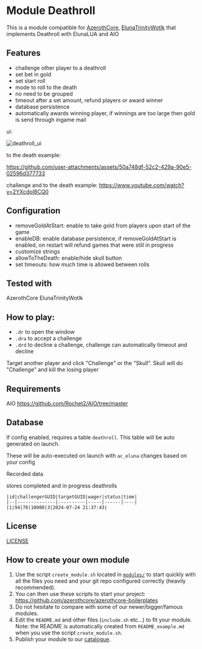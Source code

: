 # Module Deathroll

This is a module compatible for [AzerothCore](http://www.azerothcore.org), [ElunaTrinityWotlk](https://github.com/ElunaLuaEngine/ElunaTrinityWotlk) that implements Deathroll with ElunaLUA and AIO

## Features
- challenge other player to a deathroll
- set bet in gold
- set start roll
- mode to roll to the death
- no need to be grouped
- timeout after a set amount, refund players or award winner
- database persistence
- automatically awards winning player, if winnings are too large then gold is send through ingame mail

ui:

![deathroll_ui](https://github.com/user-attachments/assets/1fbe1299-3366-45fc-87c5-6b194272fa46)


to the death example: 

https://github.com/user-attachments/assets/50a748df-52c2-429a-90e5-02596d377733


challenge and to the death example: https://www.youtube.com/watch?v=2YXcdoI8CQ0

## Configuration
- removeGoldAtStart: enable to take gold from players upon start of the game
- enableDB: enable database persistence, if removeGoldAtStart is enabled, on restart will refund games that were still in progress
- customize strings
- allowToTheDeath: enable/hide skull button
- set timeouts: how much time is allowed between rolls 

## Tested with
AzerothCore
ElunaTrinityWotlk

## How to play:
- `.dr` to open the window
- `.dra` to accept a challenge
- `.drd` to decline a challenge, challenge can automatically timeout and decline

Target another player and click "Challenge" or the "Skull". Skull will do "Challenge" and kill the losing player

## Requirements
AIO https://github.com/Rochet2/AIO/tree/master

## Database
If config enabled, requires a table `deathroll`. This table will be auto generated on launch.

These will be auto-executed on launch with `ac_eluna` changes based on your config

Recorded data

stores completed and in progress deathrolls
```
|id|challengerGUID|targetGUID|wager|status|time|
|--|--------------|----------|-----|------|----|
|1|94|70|10000|3|2024-07-24 21:37:43|
```

## License

[LICENSE](./../LICENSE)

## How to create your own module

1. Use the script `create_module.sh` located in [`modules/`](https://github.com/azerothcore/azerothcore-wotlk/tree/master/modules) to start quickly with all the files you need and your git repo configured correctly (heavily recommended).
1. You can then use these scripts to start your project: https://github.com/azerothcore/azerothcore-boilerplates
1. Do not hesitate to compare with some of our newer/bigger/famous modules.
1. Edit the `README.md` and other files (`include.sh` etc...) to fit your module. Note: the README is automatically created from `README_example.md` when you use the script `create_module.sh`.
1. Publish your module to our [catalogue](https://github.com/azerothcore/modules-catalogue).
